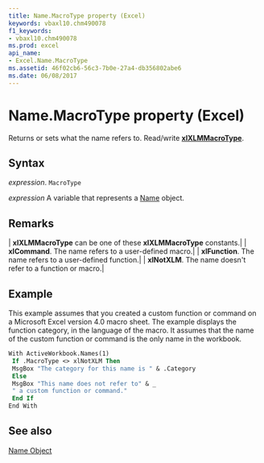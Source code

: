 ```yaml
---
title: Name.MacroType property (Excel)
keywords: vbaxl10.chm490078
f1_keywords:
- vbaxl10.chm490078
ms.prod: excel
api_name:
- Excel.Name.MacroType
ms.assetid: 46f02cb6-56c3-7b0e-27a4-db356802abe6
ms.date: 06/08/2017
---
```



# Name.MacroType property (Excel)

Returns or sets what the name refers to. Read/write  **[xlXLMMacroType](Excel.XlXLMMacroType.md)**.


## Syntax

 _expression_. `MacroType`

 _expression_ A variable that represents a [Name](Excel.Name.md) object.


## Remarks





| **xlXLMMacroType** can be one of these **xlXLMMacroType** constants.|
| **xlCommand**. The name refers to a user-defined macro.|
| **xlFunction**. The name refers to a user-defined function.|
| **xlNotXLM**. The name doesn't refer to a function or macro.|

## Example

This example assumes that you created a custom function or command on a Microsoft Excel version 4.0 macro sheet. The example displays the function category, in the language of the macro. It assumes that the name of the custom function or command is the only name in the workbook.


```vb
With ActiveWorkbook.Names(1) 
 If .MacroType <> xlNotXLM Then 
 MsgBox "The category for this name is " & .Category 
 Else 
 MsgBox "This name does not refer to" & _ 
 " a custom function or command." 
 End If 
End With
```


## See also


[Name Object](Excel.Name.md)

